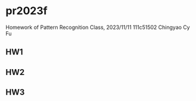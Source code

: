 # pr2023f
Homework of Pattern Recognition Class, 2023/11/11
111c51502
Chingyao Cy Fu

## HW1 [](https://github.com/fu402138670/pr2023f/tree/main/hw01)
## HW2 [](https://github.com/fu402138670/pr2023f/tree/main/hw02)
## HW3 [](https://github.com/fu402138670/pr2023f/tree/main/hw03)
